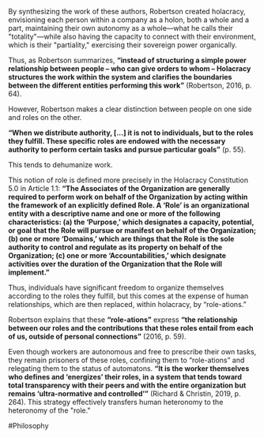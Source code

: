 By synthesizing the work of these authors, Robertson created holacracy, envisioning each person within a company as a holon, both a whole and a part, maintaining their own autonomy as a whole—what he calls their "totality"—while also having the capacity to connect with their environment, which is their "partiality," exercising their sovereign power organically.

Thus, as Robertson summarizes, **“instead of structuring a simple power relationship between people – who can give orders to whom – Holacracy structures the work within the system and clarifies the boundaries between the different entities performing this work”** (Robertson, 2016, p. 64).

However, Robertson makes a clear distinction between people on one side and roles on the other.

**“When we distribute authority, [...] it is not to individuals, but to the roles they fulfill. These specific roles are endowed with the necessary authority to perform certain tasks and pursue particular goals”** (p. 55).

This tends to dehumanize work.

This notion of role is defined more precisely in the Holacracy Constitution 5.0 in Article 1.1: **“The Associates of the Organization are generally required to perform work on behalf of the Organization by acting within the framework of an explicitly defined Role. A ‘Role’ is an organizational entity with a descriptive name and one or more of the following characteristics: (a) the ‘Purpose,’ which designates a capacity, potential, or goal that the Role will pursue or manifest on behalf of the Organization; (b) one or more ‘Domains,’ which are things that the Role is the sole authority to control and regulate as its property on behalf of the Organization; (c) one or more ‘Accountabilities,’ which designate activities over the duration of the Organization that the Role will implement.”**

Thus, individuals have significant freedom to organize themselves according to the roles they fulfill, but this comes at the expense of human relationships, which are then replaced, within holacracy, by “role-ations.”

Robertson explains that these **“role-ations”** express **“the relationship between our roles and the contributions that these roles entail from each of us, outside of personal connections”** (2016, p. 59).

Even though workers are autonomous and free to prescribe their own tasks, they remain prisoners of these roles, confining them to “role-ations” and relegating them to the status of automatons. **“It is the worker themselves who defines and ‘energizes’ their roles, in a system that tends toward total transparency with their peers and with the entire organization but remains ‘ultra-normative and controlled’”** (Richard & Christin, 2019, p. 264). This strategy effectively transfers human heteronomy to the heteronomy of the "role."

#Philosophy